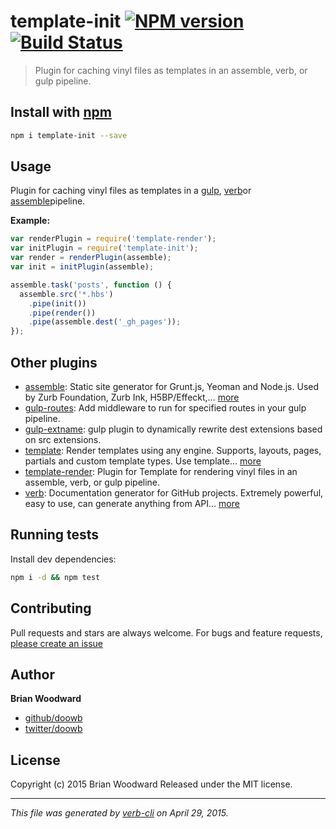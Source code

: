 # template-init [![NPM version](https://badge.fury.io/js/template-init.svg)](http://badge.fury.io/js/template-init)  [![Build Status](https://travis-ci.org/assemble/template-init.svg)](https://travis-ci.org/assemble/template-init)

> Plugin for caching vinyl files as templates in an assemble, verb, or gulp pipeline.

## Install with [npm](npmjs.org)

```bash
npm i template-init --save
```

## Usage

Plugin for caching vinyl files as templates in a [gulp](http://gulpjs.com), [verb](https://github.com/assemble/verb)or [assemble](http://assemble.io)pipeline.

**Example:**

```js
var renderPlugin = require('template-render');
var initPlugin = require('template-init');
var render = renderPlugin(assemble);
var init = initPlugin(assemble);

assemble.task('posts', function () {
  assemble.src('*.hbs')
    .pipe(init())
    .pipe(render())
    .pipe(assemble.dest('_gh_pages'));
});
```

## Other plugins

* [assemble](http://assemble.io): Static site generator for Grunt.js, Yeoman and Node.js. Used by Zurb Foundation, Zurb Ink, H5BP/Effeckt,… [more](http://assemble.io)
* [gulp-routes](https://github.com/assemble/gulp-routes): Add middleware to run for specified routes in your gulp pipeline.
* [gulp-extname](https://github.com/jonschlinkert/gulp-extname): gulp plugin to dynamically rewrite dest extensions based on src extensions.
* [template](https://github.com/jonschlinkert/template): Render templates using any engine. Supports, layouts, pages, partials and custom template types. Use template… [more](https://github.com/jonschlinkert/template)
* [template-render](https://github.com/assemble/template-render): Plugin for Template for rendering vinyl files in an assemble, verb, or gulp pipeline.
* [verb](https://github.com/assemble/verb): Documentation generator for GitHub projects. Extremely powerful, easy to use, can generate anything from API… [more](https://github.com/assemble/verb)

## Running tests

Install dev dependencies:

```bash
npm i -d && npm test
```

## Contributing

Pull requests and stars are always welcome. For bugs and feature requests, [please create an issue](https://github.com/assemble/template-init/issues)

## Author

**Brian Woodward**

+ [github/doowb](https://github.com/doowb)
+ [twitter/doowb](http://twitter.com/doowb)

## License

Copyright (c) 2015 Brian Woodward
Released under the MIT license.

***

_This file was generated by [verb-cli](https://github.com/assemble/verb-cli) on April 29, 2015._

<!-- reflinks generated by verb-reflinks plugin -->
